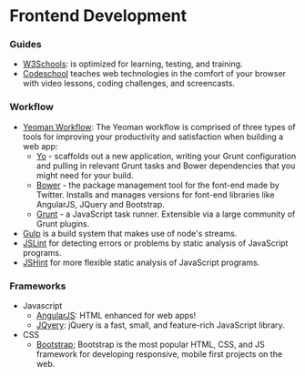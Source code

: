 # Frontend Development

### Guides
+ [W3Schools](http://www.w3schools.com/): is optimized for learning, testing, and training. 
+ [Codeschool](http://codeschool.com/) teaches web technologies in the comfort of your browser with video lessons, coding challenges, and screencasts.

### Workflow
+ [Yeoman Workflow](http://yeoman.io/): The Yeoman workflow is comprised of three types of tools for improving your productivity and satisfaction when building a web app: 
    + [Yo](http://yeoman.io/) - scaffolds out a new application, writing your Grunt configuration and pulling in relevant Grunt tasks and Bower dependencies that you might need for your build.
    + [Bower](http://bower.io/) - the package management tool for the font-end made by Twitter. Installs and manages versions for font-end libraries like AngularJS, JQuery and Bootstrap. 
    + [Grunt](http://gruntjs.com/) - a JavaScript task runner. Extensible via a large community of Grunt plugins.
+ [Gulp](http://gulpjs.com/) is a build system that makes use of node's streams.
+ [JSLint](http://jslint.com/) for detecting errors or problems by static analysis of JavaScript programs.
+ [JSHint](http://jshint.com/) for more flexible static analysis of JavaScript programs.

### Frameworks
+ Javascript
    + [AngularJS](http://angularjs.org/): HTML enhanced for web apps!
    + [JQyery](http://jquery.com/): jQuery is a fast, small, and feature-rich JavaScript library.
+ CSS
    + [Bootstrap](http://getbootstrap.com/); Bootstrap is the most popular HTML, CSS, and JS framework for developing responsive, mobile first projects on the web. 

